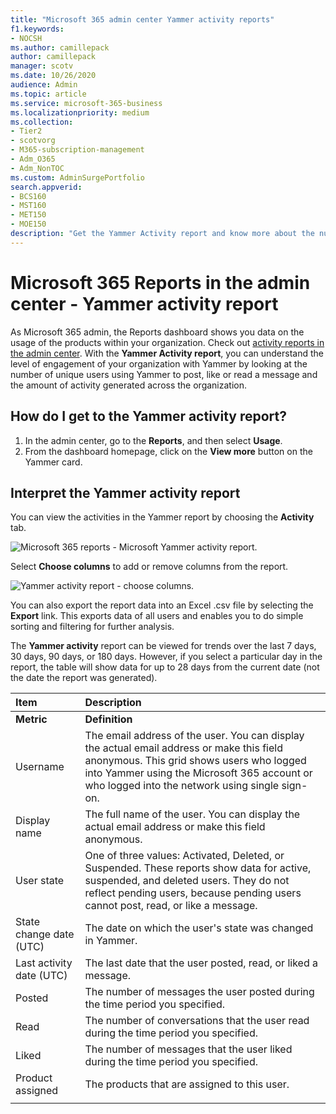 ```yaml
---
title: "Microsoft 365 admin center Yammer activity reports"
f1.keywords:
- NOCSH
ms.author: camillepack
author: camillepack
manager: scotv
ms.date: 10/26/2020
audience: Admin
ms.topic: article
ms.service: microsoft-365-business
ms.localizationpriority: medium
ms.collection: 
- Tier2
- scotvorg
- M365-subscription-management
- Adm_O365
- Adm_NonTOC
ms.custom: AdminSurgePortfolio
search.appverid:
- BCS160
- MST160
- MET150
- MOE150
description: "Get the Yammer Activity report and know more about the number of users using Yammer to post, like, or read a message."
---
```


# Microsoft 365 Reports in the admin center - Yammer activity report

As Microsoft 365 admin, the Reports dashboard shows you data on the usage of the products within your organization. Check out [activity reports in the admin center](activity-reports.md). With the **Yammer Activity report**, you can understand the level of engagement of your organization with Yammer by looking at the number of unique users using Yammer to post, like or read a message and the amount of activity generated across the organization.
 
## How do I get to the Yammer activity report?

1. In the admin center, go to the **Reports**, and then select **Usage**. 
2. From the dashboard homepage, click on the **View more** button on the Yammer card.

  
## Interpret the Yammer activity report

You can view the activities in the Yammer report by choosing the **Activity** tab.

![Microsoft 365 reports - Microsoft Yammer activity report.](../../media/9b251183-c2b3-430c-ab2d-58bf11e7e3ae.png)

Select **Choose columns** to add or remove columns from the report.  

![Yammer activity report - choose columns.](../../media/7ef6351d-f7e9-4504-913d-2c2df9062bf6.png)

You can also export the report data into an Excel .csv file by selecting the **Export** link. This exports data of all users and enables you to do simple sorting and filtering for further analysis. 

The **Yammer activity** report can be viewed for trends over the last 7 days, 30 days, 90 days, or 180 days. However, if you select a particular day in the report, the table will show data for up to 28 days from the current date (not the date the report was generated).
  
|Item|Description|
|:-----|:-----|
|**Metric**|**Definition**|
|Username  <br/> |The email address of the user. You can display the actual email address or make this field anonymous. This grid shows users who logged into Yammer using the Microsoft 365 account or who logged into the network using single sign-on. <br/> |
|Display name  <br/> |The full name of the user. You can display the actual email address or make this field anonymous.  <br/> |
|User state  <br/> |One of three values: Activated, Deleted, or Suspended. These reports show data for active, suspended, and deleted users. They do not reflect pending users, because pending users cannot post, read, or like a message.  <br/> |
|State change date (UTC)  <br/> |The date on which the user's state was changed in Yammer.  <br/> |
|Last activity date (UTC)  <br/> | The last date that the user posted, read, or liked a message.  <br/> |
|Posted  <br/> |The number of messages the user posted during the time period you specified. <br/>|
|Read  <br/> |The number of conversations that the user read during the time period you specified.  <br/> |
|Liked  <br/> |The number of messages that the user liked during the time period you specified.  <br/>|
|Product assigned  <br/> |The products that are assigned to this user.|
|||

